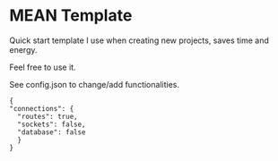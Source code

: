 # MEAN Template

Quick start template I use when creating new projects, saves time and energy.

Feel free to use it.

See config.json to change/add functionalities.

```
{
"connections": {
  "routes": true,
  "sockets": false,
  "database": false
  }
}
```
